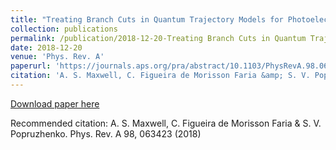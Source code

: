 ```yaml
---
title: "Treating Branch Cuts in Quantum Trajectory Models for Photoelectron Holography"
collection: publications
permalink: /publication/2018-12-20-Treating Branch Cuts in Quantum Trajectory Models for Photoelectron Holography
date: 2018-12-20
venue: 'Phys. Rev. A'
paperurl: 'https://journals.aps.org/pra/abstract/10.1103/PhysRevA.98.063423'
citation: 'A. S. Maxwell, C. Figueira de Morisson Faria &amp; S. V. Popruzhenko. Phys. Rev. A 98, 063423 (2018)'
---
```

[Download paper here](https://journals.aps.org/pra/abstract/10.1103/PhysRevA.98.063423)

Recommended citation: A. S. Maxwell, C. Figueira de Morisson Faria & S. V. Popruzhenko. Phys. Rev. A 98, 063423 (2018)